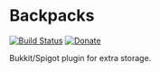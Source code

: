 # Backpacks
[![Build Status](https://github.com/DevRice/Backpacks/)](https://www.spigotmc.org/resources/backpacks.42013/)
[![Donate](https://img.shields.io/badge/Donate-PayPal-green.svg)](https://www.paypal.com/cgi-bin/webscr?cmd=_donations&business=ZEBBF5UEEELZL&lc=US&item_name=Alex%20Nite&currency_code=USD&bn=PP%2dDonationsBF%3abtn_donateCC_LG%2egif%3aNonHosted)

Bukkit/Spigot plugin for extra storage.
